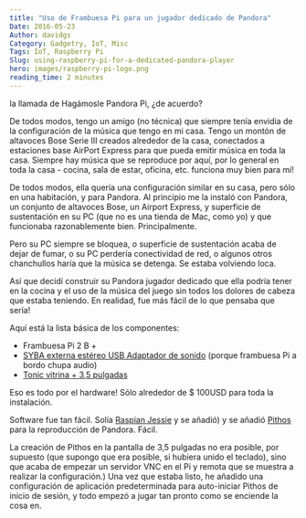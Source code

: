 ```yaml
---
title: "Uso de Frambuesa Pi para un jugador dedicado de Pandora"
Date: 2016-05-23
Author: davidgs
Category: Gadgetry, IoT, Misc
Tags: IoT, Raspberry Pi
Slug: using-raspberry-pi-for-a-dedicated-pandora-player
hero: images/raspberry-pi-logo.png
reading_time: 2 minutes
---
```


la llamada de Hagámosle Pandora Pi, ¿de acuerdo?

De todos modos, tengo un amigo (no técnica) que siempre tenía envidia de la configuración de la música que tengo en mi casa. Tengo un montón de altavoces Bose Serie III creados alrededor de la casa, conectados a estaciones base AirPort Express para que pueda emitir música en toda la casa. Siempre hay música que se reproduce por aquí, por lo general en toda la casa - cocina, sala de estar, oficina, etc. funciona muy bien para mí!

De todos modos, ella quería una configuración similar en su casa, pero sólo en una habitación, y para Pandora. Al principio me la instaló con Pandora, un conjunto de altavoces Bose, un Airport Express, y superficie de sustentación en su PC (que no es una tienda de Mac, como yo) y que funcionaba razonablemente bien. Principalmente.

Pero su PC siempre se bloquea, o superficie de sustentación acaba de dejar de fumar, o su PC perdería conectividad de red, o algunos otros chanchullos haría que la música se detenga. Se estaba volviendo loca.

Así que decidí construir su Pandora jugador dedicado que ella podría tener en la cocina y el uso de la música del juego sin todos los dolores de cabeza que estaba teniendo. En realidad, fue más fácil de lo que pensaba que sería!

Aquí está la lista básica de los componentes:

- Frambuesa Pi 2 B +
- [SYBA externa estéreo USB Adaptador de sonido](http://www.amazon.com/external-Adapter-Windows-Microphone-SD-CM-UAUD/dp/B001MSS6CS?ie=UTF8&psc=1&redirect=true&ref_=oh_aui_detailpage_o07_s00) (porque frambuesa Pi a bordo chupa audio)
- [Tonic vitrina + 3,5 pulgadas](http://www.amazon.com/Tontec®-Raspberry-Display-Touchscreen-Transparent/dp/B00NANNJLQ?ie=UTF8&psc=1&redirect=true&ref_=oh_aui_detailpage_o00_s00)

Eso es todo por el hardware! Sólo alrededor de $ 100USD para toda la instalación.

Software fue tan fácil. Solía [Raspian Jessie](https://www.raspberrypi.org/downloads/raspbian/) y se añadió) y se añadió [Pithos](http://pithos.github.io) para la reproducción de Pandora. Fácil.

La creación de Pithos en la pantalla de 3,5 pulgadas no era posible, por supuesto (que supongo que era posible, si hubiera unido el teclado), sino que acaba de empezar un servidor VNC en el Pi y remota que se muestra a realizar la configuración.) Una vez que estaba listo, he añadido una configuración de aplicación predeterminada para auto-iniciar Pithos de inicio de sesión, y todo empezó a jugar tan pronto como se enciende la cosa en.

